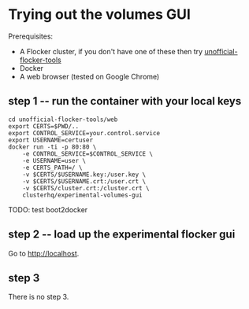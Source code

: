 # Trying out the volumes GUI

Prerequisites:

* A Flocker cluster, if you don't have one of these then try [unofficial-flocker-tools](https://github.com/ClusterHQ/unofficial-flocker-tools/)
* Docker
* A web browser (tested on Google Chrome)

## step 1 -- run the container with your local keys

```
cd unofficial-flocker-tools/web
export CERTS=$PWD/..
export CONTROL_SERVICE=your.control.service
export USERNAME=certuser
docker run -ti -p 80:80 \
    -e CONTROL_SERVICE=$CONTROL_SERVICE \
    -e USERNAME=user \
    -e CERTS_PATH=/ \
    -v $CERTS/$USERNAME.key:/user.key \
    -v $CERTS/$USERNAME.crt:/user.crt \
    -v $CERTS/cluster.crt:/cluster.crt \
    clusterhq/experimental-volumes-gui
```

TODO: test boot2docker

## step 2 -- load up the experimental flocker gui

Go to [http://localhost](http://localhost).

## step 3

There is no step 3.
